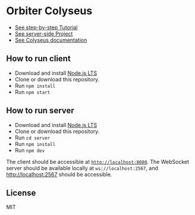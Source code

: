 # Orbiter Colyseus

- [See step-by-step Tutorial](https://doc.babylonjs.com/guidedLearning/multiplayer/Colyseus)
- [See server-side Project](https://github.com/colyseus/tutorial-babylonjs-server)
- [See Colyseus documentation](https://docs.colyseus.io/)

## How to run client

- Download and install [Node.js LTS](https://nodejs.org/en/download/)
- Clone or download this repository.
- Run `npm install`
- Run `npm start`

## How to run server

- Download and install [Node.js LTS](https://nodejs.org/en/download/)
- Clone or download this repository.
- Run `cd server`
- Run `npm install`
- Run `npm dev`

The client should be accessible at [`http://localhost:8080`](http://localhost:8080).
The WebSocket server should be available locally at `ws://localhost:2567`, and [http://localhost:2567](http://localhost:2567) should be accessible.

## License

MIT